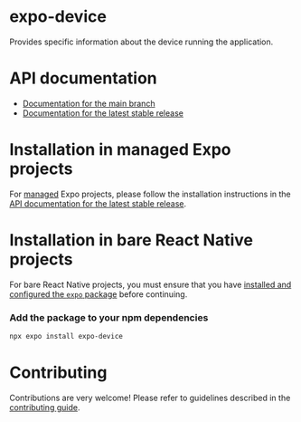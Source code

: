 # expo-device

Provides specific information about the device running the application.

# API documentation

- [Documentation for the main branch](https://github.com/expo/expo/blob/main/docs/pages/versions/unversioned/sdk/device.mdx)
- [Documentation for the latest stable release](https://docs.expo.dev/versions/latest/sdk/device/)

# Installation in managed Expo projects

For [managed](https://docs.expo.dev/archive/managed-vs-bare/) Expo projects, please follow the installation instructions in the [API documentation for the latest stable release](https://docs.expo.dev/versions/latest/sdk/device/).

# Installation in bare React Native projects

For bare React Native projects, you must ensure that you have [installed and configured the `expo` package](https://docs.expo.dev/bare/installing-expo-modules/) before continuing.

### Add the package to your npm dependencies

```sh
npx expo install expo-device
```

# Contributing

Contributions are very welcome! Please refer to guidelines described in the [contributing guide](https://github.com/expo/expo#contributing).
